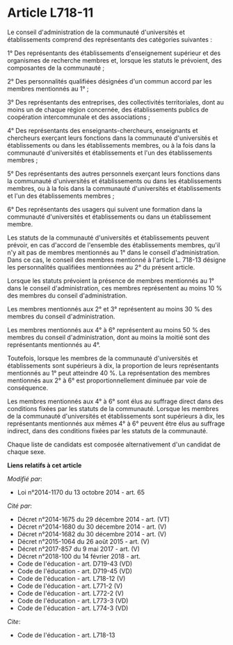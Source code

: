 # Article L718-11

Le conseil d'administration de la communauté d'universités et établissements comprend des représentants des catégories
suivantes : 

1° Des représentants des établissements d'enseignement supérieur et des organismes de recherche membres et, lorsque les
statuts le prévoient, des composantes de la communauté ; 

2° Des personnalités qualifiées désignées d'un commun accord par les membres mentionnés au 1° ; 

3° Des représentants des entreprises, des collectivités territoriales, dont au moins un de chaque région concernée, des
établissements publics de coopération intercommunale et des associations ; 

4° Des représentants des enseignants-chercheurs, enseignants et chercheurs exerçant leurs fonctions dans la communauté
d'universités et établissements ou dans les établissements membres, ou à la fois dans la communauté d'universités et
établissements et l'un des établissements membres ; 

5° Des représentants des autres personnels exerçant leurs fonctions dans la communauté d'universités et établissements ou
dans les établissements membres, ou à la fois dans la communauté d'universités et établissements et l'un des établissements
membres ; 

6° Des représentants des usagers qui suivent une formation dans la communauté d'universités et établissements ou dans un
établissement membre. 

Les statuts de la communauté d'universités et établissements peuvent prévoir, en cas d'accord de l'ensemble des
établissements membres, qu'il n'y ait pas de membres mentionnés au 1° dans le conseil d'administration. Dans ce cas, le
conseil des membres mentionné à l'article L. 718-13 désigne les personnalités qualifiées mentionnées au 2° du présent
article. 

Lorsque les statuts prévoient la présence de membres mentionnés au 1° dans le conseil d'administration, ces membres
représentent au moins 10 % des membres du conseil d'administration. 

Les membres mentionnés aux 2° et 3° représentent au moins 30 % des membres du conseil d'administration. 

Les membres mentionnés aux 4° à 6° représentent au moins 50 % des membres du conseil d'administration, dont au moins la
moitié sont des représentants mentionnés au 4°. 

Toutefois, lorsque les membres de la communauté d'universités et établissements sont supérieurs à dix, la proportion de leurs
représentants mentionnés au 1° peut atteindre 40 %. La représentation des membres mentionnés aux 2° à 6° est
proportionnellement diminuée par voie de conséquence. 

Les membres mentionnés aux 4° à 6° sont élus au suffrage direct dans des conditions fixées par les statuts de la communauté.
Lorsque les membres de la communauté d'universités et établissements sont supérieurs à dix, les représentants mentionnés aux
mêmes 4° à 6° peuvent être élus au suffrage indirect, dans des conditions fixées par les statuts de la communauté. 

Chaque liste de candidats est composée alternativement d'un candidat de chaque sexe.

**Liens relatifs à cet article**

_Modifié par_:

  - Loi n°2014-1170 du 13 octobre 2014 - art. 65

_Cité par_:

  - Décret n°2014-1675 du 29 décembre 2014 - art. (VT)
  - Décret n°2014-1680 du 30 décembre 2014 - art. (V)
  - Décret n°2014-1682 du 30 décembre 2014 - art. (V)
  - Décret n°2015-1064 du 26 août 2015 - art. (V)
  - Décret n°2017-857 du 9 mai 2017 - art. (V)
  - Décret n°2018-100 du 14 février 2018 - art.
  - Code de l'éducation - art. D719-43 (VD)
  - Code de l'éducation - art. D719-45 (VD)
  - Code de l'éducation - art. L718-12 (V)
  - Code de l'éducation - art. L771-2 (V)
  - Code de l'éducation - art. L772-2 (V)
  - Code de l'éducation - art. L773-3 (VD)
  - Code de l'éducation - art. L774-3 (VD)

_Cite_:

  - Code de l'éducation - art. L718-13
